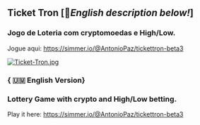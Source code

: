 ## Ticket Tron [🏴󠁧󠁢󠁥󠁮󠁧󠁿<i>English description below!</i>]
### Jogo de Loteria com cryptomoedas e High/Low. 
Jogue aqui: https://simmer.io/@AntonioPaz/tickettron-beta3

[![Ticket-Tron.jpg](https://i.postimg.cc/wvrB1GWf/Ticket-Tron.jpg)](https://postimg.cc/wyhzP0YL)

### { 🇺🇲 English Version}
### Lottery Game with crypto and High/Low betting. 
Play it here: https://simmer.io/@AntonioPaz/tickettron-beta3
